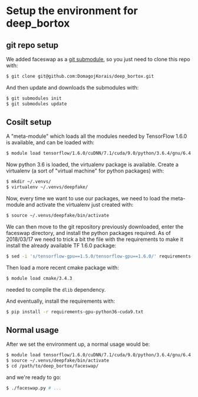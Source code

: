 # Setup the environment for deep_bortox


## git repo setup

We added faceswap as a [git submodule](https://git-scm.com/book/en/v2/Git-Tools-Submodules), so you just need to clone this repo with:

```bash
$ git clone git@github.com:DomagojKorais/deep_bortox.git
```

And then update and downloads the submodules with:

```bash
$ git submodules init
$ git submodules update
```

## Cosilt setup

A "meta-module" which loads all the modules needed by TensorFlow 1.6.0 is available, and can be loaded with:

```bash
$ module load tensorflow/1.6.0/cuDNN/7.1/cuda/9.0/python/3.6.4/gnu/6.4.0
```

Now python 3.6 is loaded, the virtualenv package is available. Create a virtualenv (a sort of "virtual machine" for python packages) with:

```bash
$ mkdir ~/.venvs/
$ virtualenv ~/.venvs/deepfake/
```

Now, every time we want to use our packages, we need to load the meta-module and activate the virtualenv just created with:

```bash
$ source ~/.venvs/deepfake/bin/activate
```

We can then move to the git repository previously downloaded, enter the faceswap directory, and install the python packages required. As of 2018/03/17 we need to trick a bit the file with the requirements to make it install the already available TF 1.6.0 package:

```bash
$ sed -i 's/tensorflow-gpu==1.5.0/tensorflow-gpu==1.6.0/' requirements-gpu-python36-cuda9.txt
```

Then load a more recent cmake package with:

```bash
$ module load cmake/3.4.3
```

needed to compile the `dlib` dependency.

And eventually, install the requirements with:

```bash
$ pip install -r requirements-gpu-python36-cuda9.txt
```

## Normal usage

After we set the environment up, a normal usage would be:

```bash
$ module load tensorflow/1.6.0/cuDNN/7.1/cuda/9.0/python/3.6.4/gnu/6.4.0
$ source ~/.venvs/deepfake/bin/activate
$ cd /path/to/deep_bortox/faceswap/
```

and we're ready to go:
```bash
$ ./faceswap.py # ...
```

